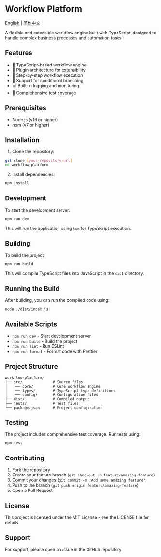  # Workflow Platform

[English](README.md) | [简体中文](README.zh-CN.md)

A flexible and extensible workflow engine built with TypeScript, designed to handle complex business processes and automation tasks.

## Features

- 🚀 TypeScript-based workflow engine
- 🔌 Plugin architecture for extensibility
- 📝 Step-by-step workflow execution
- 🔄 Support for conditional branching
- 📊 Built-in logging and monitoring
- 🧪 Comprehensive test coverage

## Prerequisites

- Node.js (v16 or higher)
- npm (v7 or higher)

## Installation

1. Clone the repository:
```bash
git clone [your-repository-url]
cd workflow-platform
```

2. Install dependencies:
```bash
npm install
```

## Development

To start the development server:

```bash
npm run dev
```

This will run the application using `tsx` for TypeScript execution.

## Building

To build the project:

```bash
npm run build
```

This will compile TypeScript files into JavaScript in the `dist` directory.

## Running the Build

After building, you can run the compiled code using:

```bash
node ./dist/index.js
```

## Available Scripts

- `npm run dev` - Start development server
- `npm run build` - Build the project
- `npm run lint` - Run ESLint
- `npm run format` - Format code with Prettier

## Project Structure

```
workflow-platform/
├── src/              # Source files
│   ├── core/         # Core workflow engine
│   ├── types/        # TypeScript type definitions
│   └── config/       # Configuration files
├── dist/             # Compiled output
├── tests/            # Test files
└── package.json      # Project configuration
```

## Testing

The project includes comprehensive test coverage. Run tests using:

```bash
npm test
```

## Contributing

1. Fork the repository
2. Create your feature branch (`git checkout -b feature/amazing-feature`)
3. Commit your changes (`git commit -m 'Add some amazing feature'`)
4. Push to the branch (`git push origin feature/amazing-feature`)
5. Open a Pull Request

## License

This project is licensed under the MIT License - see the LICENSE file for details.

## Support

For support, please open an issue in the GitHub repository.